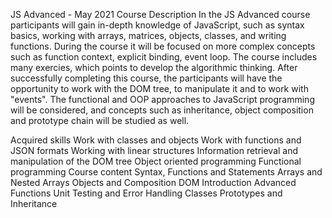 JS Advanced - May 2021
Course Description
In the JS Advanced course participants will gain in-depth knowledge of JavaScript, such as syntax basics, working with arrays, matrices, objects, classes, and writing functions. During the course it will be focused on more complex concepts such as function context, explicit binding, event loop. The course includes many exercies, which points to develop the algorithmic thinking. After successfully completing this course, the participants will have the opportunity to work with the DOM tree, to manipulate it and to work with "events". The functional and OOP approaches to JavaScript programming will be considered, and concepts such as inheritance, object composition and prototype chain will be studied as well.

Acquired skills
Work with classes and objects
Work with functions and JSON formats
Working with linear structures
Information retrieval and manipulation of the DOM tree
Object oriented programming
Functional programming
Course content
Syntax, Functions and Statements
Arrays and Nested Arrays
Objects and Composition
DOM Introduction
Advanced Functions
Unit Testing and Error Handling
Classes
Prototypes and Inheritance
